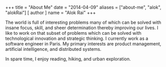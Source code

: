 +++
title = "About Me"
date = "2014-04-09"
aliases = ["about-me", "alok", "alokRai"]
[ author ]
  name = "Alok Rai"
+++

The world is full of interesting problems many of which can be solved with insane focus, skill, and sheer determination thereby improving our lives. I like to work on that subset of problems which can be solved with technological innovation and strategic thinking. I currently work as a software engineer in Paris. My primary interests are product management, artificial intelligence, and distributed systems.

In spare time, I enjoy reading, hiking, and urban exploration.

<!-- ## My tools

### Mac tools

* Markdown editor: [Caret](https://caret.io)
* Email client: Apple Mail
* Browser: Chrome
* Text editor: [Visual Studio Code](https://code.visualstudio.com)
* Notes: [Notion](https://www.notion.so/)
* Window manager: [Spectacle](https://www.spectacleapp.com)
* Terminal Emulator: [iTerm2](https://www.iterm2.com)
* Git client: [GitHub Desktop](https://desktop.github.com)
* -->
